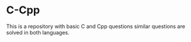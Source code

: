 # C-Cpp
This is a repository with basic C and Cpp questions similar questions are solved in both languages.
